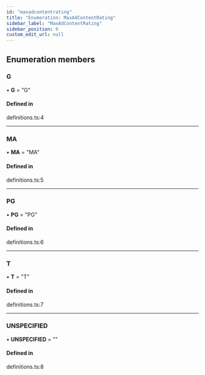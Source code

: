 ```yaml
---
id: "maxadcontentrating"
title: "Enumeration: MaxAdContentRating"
sidebar_label: "MaxAdContentRating"
sidebar_position: 0
custom_edit_url: null
---
```


## Enumeration members

### G

• **G** = "G"

#### Defined in

definitions.ts:4

___

### MA

• **MA** = "MA"

#### Defined in

definitions.ts:5

___

### PG

• **PG** = "PG"

#### Defined in

definitions.ts:6

___

### T

• **T** = "T"

#### Defined in

definitions.ts:7

___

### UNSPECIFIED

• **UNSPECIFIED** = ""

#### Defined in

definitions.ts:8

